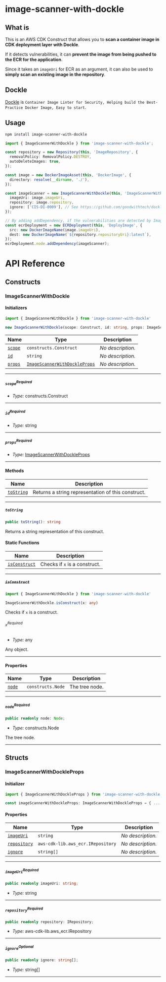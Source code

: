 # image-scanner-with-dockle

## What is

This is an AWS CDK Construct that allows you to **scan a container image in CDK deployment layer with Dockle**.

If it detects vulnerabilities, it can **prevent the image from being pushed to the ECR for the application**.

Since it takes an `imageUri` for ECR as an argument, it can also be used to **simply scan an existing image in the repository**.

## Dockle

[Dockle](https://github.com/goodwithtech/dockle) is `Container Image Linter for Security, Helping build the Best-Practice Docker Image, Easy to start`.

## Usage

```sh
npm install image-scanner-with-dockle
```

```ts
import { ImageScannerWithDockle } from 'image-scanner-with-dockle';

const repository = new Repository(this, 'ImageRepository', {
  removalPolicy: RemovalPolicy.DESTROY,
  autoDeleteImages: true,
});

const image = new DockerImageAsset(this, 'DockerImage', {
  directory: resolve(__dirname, './'),
});

const imageScanner = new ImageScannerWithDockle(this, 'ImageScannerWithDockle', {
  imageUri: image.imageUri,
  repository: image.repository,
  ignore: ['CIS-DI-0009'], // See https://github.com/goodwithtech/dockle#checkpoint-summary
});

// By adding addDependency, if the vulnerabilities are detected by ImageScannerWithDockle, the following ECRDeployment will not be executed, deployment will fail.
const ecrDeployment = new ECRDeployment(this, 'DeployImage', {
  src: new DockerImageName(image.imageUri),
  dest: new DockerImageName(`${repository.repositoryUri}:latest`),
});
ecrDeployment.node.addDependency(imageScanner);
```

# API Reference <a name="API Reference" id="api-reference"></a>

## Constructs <a name="Constructs" id="Constructs"></a>

### ImageScannerWithDockle <a name="ImageScannerWithDockle" id="image-scanner-with-dockle.ImageScannerWithDockle"></a>

#### Initializers <a name="Initializers" id="image-scanner-with-dockle.ImageScannerWithDockle.Initializer"></a>

```typescript
import { ImageScannerWithDockle } from 'image-scanner-with-dockle'

new ImageScannerWithDockle(scope: Construct, id: string, props: ImageScannerWithDockleProps)
```

| **Name** | **Type** | **Description** |
| --- | --- | --- |
| <code><a href="#image-scanner-with-dockle.ImageScannerWithDockle.Initializer.parameter.scope">scope</a></code> | <code>constructs.Construct</code> | *No description.* |
| <code><a href="#image-scanner-with-dockle.ImageScannerWithDockle.Initializer.parameter.id">id</a></code> | <code>string</code> | *No description.* |
| <code><a href="#image-scanner-with-dockle.ImageScannerWithDockle.Initializer.parameter.props">props</a></code> | <code><a href="#image-scanner-with-dockle.ImageScannerWithDockleProps">ImageScannerWithDockleProps</a></code> | *No description.* |

---

##### `scope`<sup>Required</sup> <a name="scope" id="image-scanner-with-dockle.ImageScannerWithDockle.Initializer.parameter.scope"></a>

- *Type:* constructs.Construct

---

##### `id`<sup>Required</sup> <a name="id" id="image-scanner-with-dockle.ImageScannerWithDockle.Initializer.parameter.id"></a>

- *Type:* string

---

##### `props`<sup>Required</sup> <a name="props" id="image-scanner-with-dockle.ImageScannerWithDockle.Initializer.parameter.props"></a>

- *Type:* <a href="#image-scanner-with-dockle.ImageScannerWithDockleProps">ImageScannerWithDockleProps</a>

---

#### Methods <a name="Methods" id="Methods"></a>

| **Name** | **Description** |
| --- | --- |
| <code><a href="#image-scanner-with-dockle.ImageScannerWithDockle.toString">toString</a></code> | Returns a string representation of this construct. |

---

##### `toString` <a name="toString" id="image-scanner-with-dockle.ImageScannerWithDockle.toString"></a>

```typescript
public toString(): string
```

Returns a string representation of this construct.

#### Static Functions <a name="Static Functions" id="Static Functions"></a>

| **Name** | **Description** |
| --- | --- |
| <code><a href="#image-scanner-with-dockle.ImageScannerWithDockle.isConstruct">isConstruct</a></code> | Checks if `x` is a construct. |

---

##### ~~`isConstruct`~~ <a name="isConstruct" id="image-scanner-with-dockle.ImageScannerWithDockle.isConstruct"></a>

```typescript
import { ImageScannerWithDockle } from 'image-scanner-with-dockle'

ImageScannerWithDockle.isConstruct(x: any)
```

Checks if `x` is a construct.

###### `x`<sup>Required</sup> <a name="x" id="image-scanner-with-dockle.ImageScannerWithDockle.isConstruct.parameter.x"></a>

- *Type:* any

Any object.

---

#### Properties <a name="Properties" id="Properties"></a>

| **Name** | **Type** | **Description** |
| --- | --- | --- |
| <code><a href="#image-scanner-with-dockle.ImageScannerWithDockle.property.node">node</a></code> | <code>constructs.Node</code> | The tree node. |

---

##### `node`<sup>Required</sup> <a name="node" id="image-scanner-with-dockle.ImageScannerWithDockle.property.node"></a>

```typescript
public readonly node: Node;
```

- *Type:* constructs.Node

The tree node.

---


## Structs <a name="Structs" id="Structs"></a>

### ImageScannerWithDockleProps <a name="ImageScannerWithDockleProps" id="image-scanner-with-dockle.ImageScannerWithDockleProps"></a>

#### Initializer <a name="Initializer" id="image-scanner-with-dockle.ImageScannerWithDockleProps.Initializer"></a>

```typescript
import { ImageScannerWithDockleProps } from 'image-scanner-with-dockle'

const imageScannerWithDockleProps: ImageScannerWithDockleProps = { ... }
```

#### Properties <a name="Properties" id="Properties"></a>

| **Name** | **Type** | **Description** |
| --- | --- | --- |
| <code><a href="#image-scanner-with-dockle.ImageScannerWithDockleProps.property.imageUri">imageUri</a></code> | <code>string</code> | *No description.* |
| <code><a href="#image-scanner-with-dockle.ImageScannerWithDockleProps.property.repository">repository</a></code> | <code>aws-cdk-lib.aws_ecr.IRepository</code> | *No description.* |
| <code><a href="#image-scanner-with-dockle.ImageScannerWithDockleProps.property.ignore">ignore</a></code> | <code>string[]</code> | *No description.* |

---

##### `imageUri`<sup>Required</sup> <a name="imageUri" id="image-scanner-with-dockle.ImageScannerWithDockleProps.property.imageUri"></a>

```typescript
public readonly imageUri: string;
```

- *Type:* string

---

##### `repository`<sup>Required</sup> <a name="repository" id="image-scanner-with-dockle.ImageScannerWithDockleProps.property.repository"></a>

```typescript
public readonly repository: IRepository;
```

- *Type:* aws-cdk-lib.aws_ecr.IRepository

---

##### `ignore`<sup>Optional</sup> <a name="ignore" id="image-scanner-with-dockle.ImageScannerWithDockleProps.property.ignore"></a>

```typescript
public readonly ignore: string[];
```

- *Type:* string[]

---



